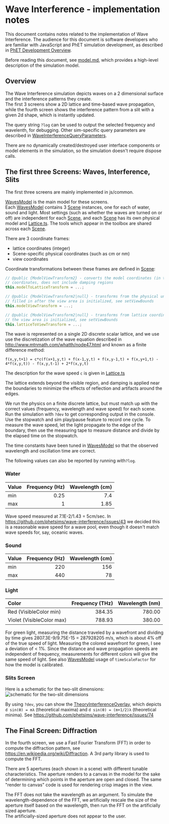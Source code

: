 # Wave Interference - implementation notes

This document contains notes related to the implementation of Wave Interference. The audience for this document is
software developers who are familiar with JavaScript and PhET simulation development, as described in
[PhET Development Overview](https://github.com/phetsims/phet-info/blob/main/doc/phet-development-overview.md).

Before reading this document, see [model.md](https://github.com/phetsims/wave-interference/blob/main/doc/model.md),
which provides a high-level description of the simulation model.

## Overview

The Wave Interference simulation depicts waves on a 2 dimensional surface and the interference patterns they create.  
The first 3 screens show a 2D lattice and time-based wave propagation, while the fourth screen shows the interference
pattern from a slit with a given 2d shape, which is instantly updated.

The query string `?log` can be used to output the selected frequency and wavelenth, for debugging. Other sim-specific
query parameters are described in
[WaveInterferenceQueryParameters](https://github.com/phetsims/wave-interference/blob/main/js/common/WaveInterferenceQueryParameters.js).

There are no dynamically created/destroyed user interface components or model elements in the simulation, so the
simulation doesn't require dispose calls.

## The first three Screens: Waves, Interference, Slits

The first three screens are mainly implemented in js/common.

[WavesModel](https://github.com/phetsims/wave-interference/blob/main/js/waves/model/WavesModel.js) is the main model for
these screens.  
Each [WavesModel](https://github.com/phetsims/wave-interference/blob/main/js/waves/model/WavesModel.js)
contains 3 [Scene](https://github.com/phetsims/wave-interference/blob/main/js/common/model/Scene.js) instances, one for
each of water, sound and light. Most settings (such as whether the waves are turned on or off) are independent for each
[Scene](https://github.com/phetsims/wave-interference/blob/main/js/common/model/Scene.js), and
each [Scene](https://github.com/phetsims/wave-interference/blob/main/js/common/model/Scene.js) has its own physical
model and [Lattice.ts](https://github.com/phetsims/scenery-phet/blob/main/js/Lattice.ts). The tools which appear in the
toolbox are shared across
each [Scene](https://github.com/phetsims/wave-interference/blob/main/js/common/model/Scene.js).

There are 3 coordinate frames:

* lattice coordinates (integer)
* Scene-specific physical coordinates (such as cm or nm)
* view coordinates

Coordinate transformations between these frames are defined
in [Scene](https://github.com/phetsims/wave-interference/blob/main/js/common/model/Scene.js):

```js
// @public {ModelViewTransform2} - converts the model coordinates (in the units for this scene) to lattice
// coordinates, does not include damping regions
this.modelToLatticeTransform = ...;

// @public {ModelViewTransform2|null} - transforms from the physical units for this scene to view coordinates,
// filled in after the view area is initialized, see setViewBounds
this.modelViewTransform = ...;

// @public {ModelViewTransform2|null} - transforms from lattice coordinates to view coordinates, filled in after
// the view area is initialized, see setViewBounds
this.latticeToViewTransform = ...;
```

The wave is represented on a single 2D discrete scalar lattice, and we use use the discretization of the wave equation
described in http://www.mtnmath.com/whatth/node47.html and known as a finite difference method:

```
f(x,y,t+1) = c*c(f(x+1,y,t) + f(x-1,y,t) + f(x,y-1,t) + f(x,y+1,t) - 4*f(x,y,t)) - f(x,y,t-1) + 2*f(x,y,t)
```

The description for the wave speed `c` is given
in [Lattice.ts](https://github.com/phetsims/scenery-phet/blob/main/js/Lattice.ts)

The lattice extends beyond the visible region, and damping is applied near the boundaries to minimize the effects of
reflection and artifacts around the edges.

We run the physics on a finite discrete lattice, but must match up with the correct values (frequency, wavelength and
wave speed) for each scene. Run the simulation with `?dev` to get corresponding output in the console. Use the stopwatch
and sim play/pause feature to record one cycle. To measure the wave speed, let the light propagate to the edge of the
boundary, then use the measuring tape to measure distance and divide by the elapsed time on the stopwatch.

The time constants have been tuned
in [WavesModel](https://github.com/phetsims/wave-interference/blob/main/js/waves/model/WavesModel.js) so that the
observed wavelength and oscillation time are correct.

The following values can also be reported by running with`?log`.

### Water

| Value | Frequency (Hz) | Wavelength (cm) |
|:------|---------------:|----------------:|
| min   |           0.25 |             7.4 |
| max   |              1 |            1.85 |

Wave speed measured at 7.1E-2/1.43 = 5cm/sec. In https://github.com/phetsims/wave-interference/issues/43 we decided this
is a reasonable wave speed for a wave pool, even though it doesn't match wave speeds for, say, oceanic waves.

### Sound

| Value | Frequency (Hz) | Wavelength (cm) |
|:------|---------------:|----------------:|
| min   |            220 |             156 |
| max   |            440 |              78 |

### Light

| Color                     | Frequency (THz) | Wavelength (nm) | 
|:--------------------------|----------------:|----------------:| 
| Red (VisibleColor min)    |          384.35 |          780.00 | 
| Violet (VisibleColor max) |          788.93 |          380.00 | 

For green light, measuring the distance traveled by a wavefront and dividing by time gives 2807.3E-9/9.75E-15 =
287928205 m/s, which is about 4% off of the true speed of light. Measuring the colored wavefront for green, I see a
deviation of < 1%. Since the distance and wave propagation speeds are independent of frequency, measurements for
different colors will give the same speed of light. See
also [WavesModel](https://github.com/phetsims/wave-interference/blob/main/js/waves/model/WavesModel.js) usage
of `timeScaleFactor` for how the model is calibrated.

### Slits Screen

Here is a schematic for the two-slit dimensions:
![schematic for the two-slit dimensions](images/slitDimensions.jpg?raw=true "Two-Slit Dimensions")

By using `?dev`, you can show
the [TheoryInterferenceOverlay](https://github.com/phetsims/wave-interference/blob/main/js/slits/view/TheoryInterferenceOverlay.js),
which depicts `d sin(θ) = mλ` (theoretical maxima) and `d sin(θ) = (m+1/2)λ` (theoretical minima).
See https://github.com/phetsims/wave-interference/issues/74

## The Final Screen: Diffraction

In the fourth screen, we use a Fast Fourier Transform (FFT) in order to compute the diffraction pattern, see
https://en.wikipedia.org/wiki/Diffraction. A 3rd party library is used to compute the FFT.

There are 5 apertures (each shown in a scene) with different tunable characteristics. The aperture renders to a canvas
in the model for the sake of determining which points in the aperture are open and closed. The same "render to canvas"
code is used for rendering crisp images in the view.

The FFT does not take the wavelength as an argument. To simulate the wavelength-dependence of the FFT, we artificially
rescale the size of the aperture itself based on the wavelength, then run the FFT on the artificially sized aperture.  
The artificially-sized aperture does not appear to the user.